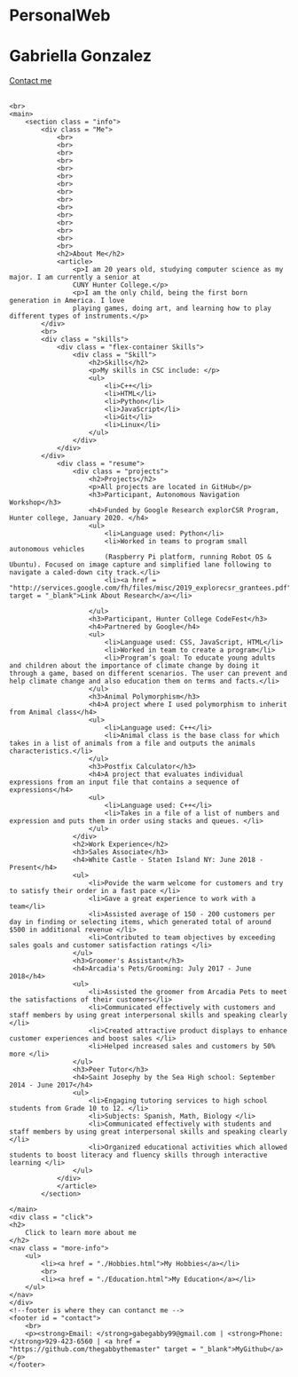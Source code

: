 # PersonalWeb<!DOCTYPE html>
<html>
<head>
	<!--Linking our css-->
	<link href = "./style.css" type = "text/css" rel = "stylesheet">
	<title>About Gabriella</title>
</head>
<body>
	<div class = "header">
	<!--Will change from css title property-->
		<h1 id = "title">Gabriella Gonzalez</h1>
		<a href = "#contact">Contact me</a>
	</div>
	<br>
	<div class = "textOverImage" style = "background-image: url(IMG_2031.JPG)" data-text = "Gabby at Hunter College. Gabby started attending Hunter CUNY college in the year 2018. She started out as a computer science major, because she always found it interesting how one can control a computer. Gabriella was always a fan of technology ever since she was a little girl, watching them in movies. Learning more about CSC at Hunter gave her a whole new world for her to explore.">
	</div>
    <div class = "textOverImage" style = "background-image: url(IMG_1117.JPG)" data-text = "Gabby's dream
    Gabby always loved learning about astronomy and aeronautics. She has always been a fan of NASA and always dreamt of being part of their team someday. She loved visiting the robotics at the National Space Museum!">	
	</div>

	<br>
	<main>
		<section class = "info">
			<div class = "Me">
				<br>
				<br>
				<br>
				<br>
				<br>
				<br>
				<br>
				<br>
				<br>
				<br>
				<br>
				<br>
				<br>
				<br>
				<br>
				<h2>About Me</h2>
				<article>
					<p>I am 20 years old, studying computer science as my major. I am currently a senior at 
					CUNY Hunter College.</p> 
					<p>I am the only child, being the first born generation in America. I love
					playing games, doing art, and learning how to play different types of instruments.</p>
			</div>
			<br>
			<div class = "skills">
				<div class = "flex-container Skills">
					<div class = "Skill">
						<h2>Skills</h2>
						<p>My skills in CSC include: </p>
						<ul>
							<li>C++</li>
							<li>HTML</li>
							<li>Python</li>
							<li>JavaScript</li>
							<li>Git</li>
							<li>Linux</li>
						</ul>
					</div>
				</div>
			</div>
				<div class = "resume">
					<div class = "projects">
						<h2>Projects</h2>
						<p>All projects are located in GitHub</p>
						<h3>Participant, Autonomous Navigation Workshop</h3>
						<h4>Funded by Google Research explorCSR Program, Hunter college, January 2020. </h4>
						<ul>
							<li>Language used: Python</li>
							<li>Worked in teams to program small autonomous vehicles 
							(Raspberry Pi platform, running Robot OS & Ubuntu). Focused on image capture and simplified lane following to navigate a caled-down city track.</li>
							<li><a href = "http://services.google.com/fh/files/misc/2019_explorecsr_grantees.pdf" target = "_blank">Link About Research</a></li>

						</ul>
						<h3>Participant, Hunter College CodeFest</h3>
						<h4>Partnered by Google</h4>
						<ul>
							<li>Language used: CSS, JavaScript, HTML</li>
							<li>Worked in team to create a program</li>
							<li>Program’s goal: To educate young adults and children about the importance of climate change by doing it through a game, based on different scenarios. The user can prevent and help climate change and also education them on terms and facts.</li>
						</ul>
						<h3>Animal Polymorphism</h3>
						<h4>A project where I used polymorphism to inherit from Animal class</h4>
						<ul>
							<li>Language used: C++</li>
							<li>Animal class is the base class for which takes in a list of animals from a file and outputs the animals characteristics.</li>
						</ul>
						<h3>Postfix Calculator</h3>
						<h4>A project that evaluates individual expressions from an input file that contains a sequence of expressions</h4>
						<ul>
							<li>Language used: C++</li>
							<li>Takes in a file of a list of numbers and expression and puts them in order using stacks and queues. </li>
						</ul>
					</div>
					<h2>Work Experience</h2>
					<h3>Sales Associate</h3>
					<h4>White Castle - Staten Island NY: June 2018 - Present</h4>
					<ul>
						<li>Povide the warm welcome for customers and try to satisfy their order in a fast pace </li>
						<li>Gave a great experience to work with a team</li>
						<li>Assisted average of 150 - 200 customers per day in finding or selecting items, which generated total of around $500 in additional revenue </li>
						<li>Contributed to team objectives by exceeding sales goals and customer satisfaction ratings </li>
					</ul>
					<h3>Groomer's Assistant</h3>
					<h4>Arcadia's Pets/Grooming: July 2017 - June 2018</h4>
					<ul>
						<li>Assisted the groomer from Arcadia Pets to meet the satisfactions of their customers</li>
						<li>Communicated effectively with customers and staff members by using great interpersonal skills and speaking clearly </li>
						<li>Created attractive product displays to enhance customer experiences and boost sales </li>
						<li>Helped increased sales and customers by 50% more </li>
					</ul>
					<h3>Peer Tutor</h3>
					<h4>Saint Josephy by the Sea High school: September 2014 - June 2017</h4>
					<ul>
						<li>Engaging tutoring services to high school students from Grade 10 to 12. </li>
						<li>Subjects: Spanish, Math, Biology </li>
						<li>Communicated effectively with students and staff members by using great interpersonal skills and speaking clearly </li>
						<li>Organized educational activities which allowed students to boost literacy and fluency skills through interactive learning </li>
					</ul>
				</div>
				</article>
			</section>

	</main>
	<div class = "click">
	<h2>
		Click to learn more about me
	</h2>
	<nav class = "more-info">
		<ul>
			<li><a href = "./Hobbies.html">My Hobbies</a></li>
			<br>
			<li><a href = "./Education.html">My Education</a></li>
		</ul>
	</nav>
	</div>
	<!--footer is where they can contanct me -->
	<footer id = "contact">
		<br>
		<p><strong>Email: </strong>gabegabby99@gmail.com | <strong>Phone: </strong>929-423-6560 | <a href = "https://github.com/thegabbythemaster" target = "_blank">MyGithub</a></p>
	</footer>

	
</body>
</html>
